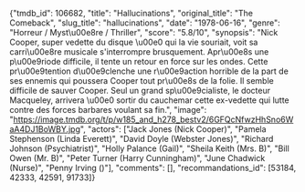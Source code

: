 {"tmdb_id": 106682, "title": "Hallucinations", "original_title": "The Comeback", "slug_title": "hallucinations", "date": "1978-06-16", "genre": "Horreur / Myst\u00e8re / Thriller", "score": "5.8/10", "synopsis": "Nick Cooper, super vedette du disque \u00e0 qui la vie souriait, voit sa carri\u00e8re musicale s'interrompre brusquement. Apr\u00e8s une p\u00e9riode difficile, il tente un retour en force sur les ondes. Cette pr\u00e9tention d\u00e9clenche une r\u00e9action horrible de la part de ses ennemis qui poussera Cooper tout pr\u00e8s de la folie. Il semble difficile de sauver Cooper. Seul un grand sp\u00e9cialiste, le docteur Macqueley, arrivera \u00e0 sortir du cauchemar cette ex-vedette qui lutte contre des forces barbares voulant sa fin.", "image": "https://image.tmdb.org/t/p/w185_and_h278_bestv2/6GFQcNfwzHhSno6WaA4DJ1BoWBY.jpg", "actors": ["Jack Jones (Nick Cooper)", "Pamela Stephenson (Linda Everett)", "David Doyle (Webster Jones)", "Richard Johnson (Psychiatrist)", "Holly Palance (Gail)", "Sheila Keith (Mrs. B)", "Bill Owen (Mr. B)", "Peter Turner (Harry Cunningham)", "June Chadwick (Nurse)", "Penny Irving ()"], "comments": [], "recommandations_id": [53184, 42333, 42591, 91733]}